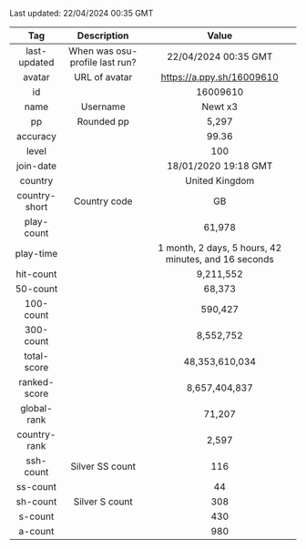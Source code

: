 Last updated: <!-- osu-last-updated -->22/04/2024 00:35 GMT<!-- osu-last-updated -->

|      Tag      |          Description           |                                              Value                                               |
| :-----------: | :----------------------------: | :----------------------------------------------------------------------------------------------: |
| last-updated  | When was osu-profile last run? |                <!-- osu-last-updated -->22/04/2024 00:35 GMT<!-- osu-last-updated -->                |
|    avatar     |         URL of avatar          |                 <!-- osu-avatar -->https://a.ppy.sh/16009610<!-- osu-avatar -->                  |
|      id       |                                |                              <!-- osu-id -->16009610<!-- osu-id -->                              |
|     name      |            Username            |                            <!-- osu-name -->Newt x3<!-- osu-name -->                             |
|      pp       |           Rounded pp           |                               <!-- osu-pp -->5,297<!-- osu-pp -->                                |
|   accuracy    |                                |                         <!-- osu-accuracy -->99.36<!-- osu-accuracy -->                          |
|     level     |                                |                             <!-- osu-level -->100<!-- osu-level -->                              |
|   join-date   |                                |                   <!-- osu-join-date -->18/01/2020 19:18 GMT<!-- osu-join-date -->                   |
|    country    |                                |                      <!-- osu-country -->United Kingdom<!-- osu-country -->                      |
| country-short |          Country code          |                      <!-- osu-country-short -->GB<!-- osu-country-short -->                      |
|  play-count   |                                |                       <!-- osu-play-count -->61,978<!-- osu-play-count -->                       |
|   play-time   |                                | <!-- osu-play-time -->1 month, 2 days, 5 hours, 42 minutes, and 16 seconds<!-- osu-play-time --> |
|   hit-count   |                                |                      <!-- osu-hit-count -->9,211,552<!-- osu-hit-count -->                       |
|   50-count    |                                |                         <!-- osu-50-count -->68,373<!-- osu-50-count -->                         |
|   100-count   |                                |                       <!-- osu-100-count -->590,427<!-- osu-100-count -->                        |
|   300-count   |                                |                      <!-- osu-300-count -->8,552,752<!-- osu-300-count -->                       |
|  total-score  |                                |                  <!-- osu-total-score -->48,353,610,034<!-- osu-total-score -->                  |
| ranked-score  |                                |                 <!-- osu-ranked-score -->8,657,404,837<!-- osu-ranked-score -->                  |
|  global-rank  |                                |                      <!-- osu-global-rank -->71,207<!-- osu-global-rank -->                      |
| country-rank  |                                |                     <!-- osu-country-rank -->2,597<!-- osu-country-rank -->                      |
|   ssh-count   |        Silver SS count         |                         <!-- osu-ssh-count -->116<!-- osu-ssh-count -->                          |
|   ss-count    |                                |                           <!-- osu-ss-count -->44<!-- osu-ss-count -->                           |
|   sh-count    |         Silver S count         |                          <!-- osu-sh-count -->308<!-- osu-sh-count -->                           |
|    s-count    |                                |                           <!-- osu-s-count -->430<!-- osu-s-count -->                            |
|    a-count    |                                |                           <!-- osu-a-count -->980<!-- osu-a-count -->                            |
